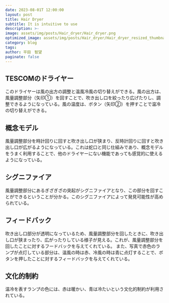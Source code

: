 ```yaml
---
date: 2023-08-01T 12:00:00
layout: post
title: Hair Dryer
subtitle: It is intuitive to use
description: >-
image: assets/img/posts/Hair_dryer/Hair_dryer.png
optimized_image: assets/img/posts/Hair_dryer/Hair_dryer_resized_thumbnail.png
category: blog
tags: 
author: 平田　智望
paginate: false
---
```


## TESCOMのドライヤー

このドライヤーは風の出方の調整と温風冷風の切り替えができる。風の出方は、風量調整部分（矢印①）を回すことで、吹き出し口を絞ったり広げたりし、調整できるようになっている。風の温度は、ボタン（矢印②）を押すことで温冷の切り替えができる。

## 概念モデル

風量調整部分を時計回りに回すと吹き出し口が狭まり、反時計回りに回すと吹き出し口が広がるようになっている。これは蛇口と同じ仕組みであり、概念モデルをうまく利用することで、他のドライヤーにない機能であっても感覚的に使えるようになっている。


## シグニファイア

風量調整部分にあるぎざぎざの突起がシグニファイアとなり、この部分を回すことができるということが分かる。このシグニファイアによって発見可能性が高められている。


## フィードバック

吹き出し口部分が透明になっているため、風量調整部分を回したときに、吹き出し口が狭まったり、広がったりしている様子が見える。これが、風量調整部分を回したことに対するフードバックを与えてくれている。
また、写真で赤色のランプが点灯している部分は、温風の時は赤、冷風の時は青に点灯することで、ボタンを押したことに対するフィードバックを与えてくれている。


## 文化的制約

温冷を表すランプの色には、赤は暖かい、青は冷たいという文化的制約が利用されている。
